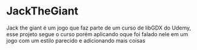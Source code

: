 # JackTheGiant
 Jack the giant é um jogo que faz parte de um curso de libGDX do Udemy, esse projeto segue o curso porém aplicando oque foi falado nele em um jogo com um estilo parecido e adicionando mais coisas
